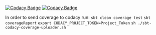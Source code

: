 [![Codacy Badge](https://api.codacy.com/project/badge/Grade/54dc95fa7c4746ba86432d5880824c75)](https://www.codacy.com/app/hari-bageski/machine-learning-scala?utm_source=github.com&amp;utm_medium=referral&amp;utm_content=haribageski/machine-learning&amp;utm_campaign=Badge_Grade)
[![Codacy Badge](https://api.codacy.com/project/badge/Coverage/54dc95fa7c4746ba86432d5880824c75)](https://www.codacy.com/app/hari-bageski/machine-learning-scala?utm_source=github.com&amp;utm_medium=referral&amp;utm_content=haribageski/machine-learning&amp;utm_campaign=Badge_Coverage)

In order to send coverage to codacy run:
`sbt clean coverage test`
`sbt coverageReport`
`export CODACY_PROJECT_TOKEN=Project_Token`
`sh ./sbt-codacy-coverage-uploader.sh`

